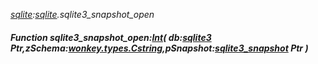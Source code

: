 _[sqlite](../../modules/sqlite/sqlite-module.md):[sqlite](../../modules/sqlite/sqlite-module.md).sqlite3\_snapshot\_open_
##### Function sqlite3\_snapshot\_open:[Int](../../modules/wonkey/wonkey-types-int.md)( db:[sqlite3](../../modules/sqlite/sqlite-sqlite3.md) Ptr,zSchema:[wonkey.types.Cstring](../../modules/wonkey/wonkey-types-cstring.md),pSnapshot:[sqlite3_snapshot](../../modules/sqlite/sqlite-sqlite3_snapshot.md) Ptr )
